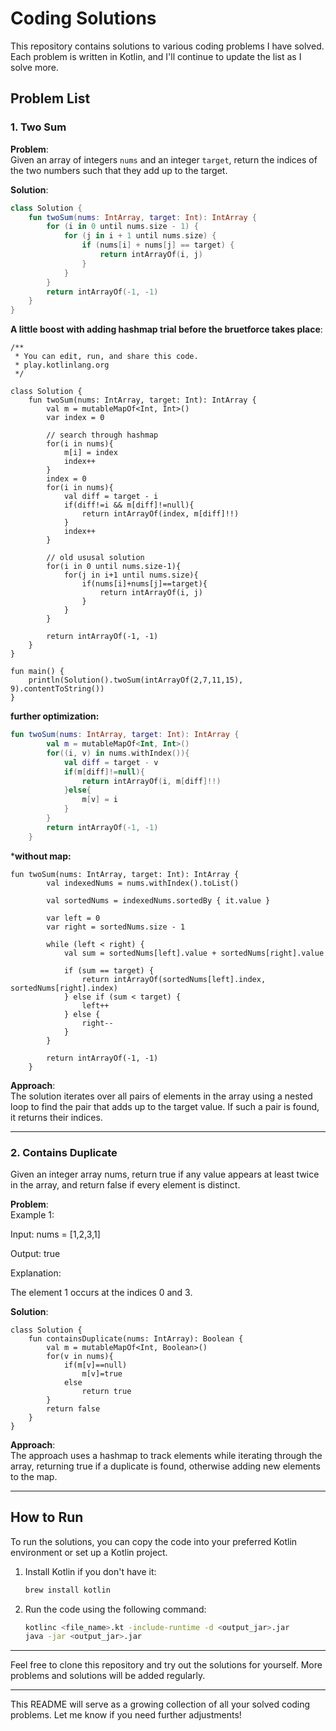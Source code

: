 # Coding Solutions

This repository contains solutions to various coding problems I have solved. Each problem is written in Kotlin, and I'll continue to update the list as I solve more.

## Problem List

### 1. Two Sum

**Problem**:  
Given an array of integers `nums` and an integer `target`, return the indices of the two numbers such that they add up to the target.

**Solution**:
```kotlin
class Solution {
    fun twoSum(nums: IntArray, target: Int): IntArray {
        for (i in 0 until nums.size - 1) {
            for (j in i + 1 until nums.size) {
                if (nums[i] + nums[j] == target) {
                    return intArrayOf(i, j)
                }
            }
        }
        return intArrayOf(-1, -1)
    }
}
```

**A little boost with adding hashmap trial before the bruetforce takes place**:

```
/**
 * You can edit, run, and share this code.
 * play.kotlinlang.org
 */

class Solution {
    fun twoSum(nums: IntArray, target: Int): IntArray {
        val m = mutableMapOf<Int, Int>()
        var index = 0

        // search through hashmap
        for(i in nums){
            m[i] = index
            index++
        }
        index = 0
        for(i in nums){
            val diff = target - i
            if(diff!=i && m[diff]!=null){
                return intArrayOf(index, m[diff]!!)
            }
            index++
        }

        // old ususal solution
        for(i in 0 until nums.size-1){
            for(j in i+1 until nums.size){
                if(nums[i]+nums[j]==target){
                    return intArrayOf(i, j)
                }
            }
        }
        
        return intArrayOf(-1, -1)
    }
}

fun main() {
    println(Solution().twoSum(intArrayOf(2,7,11,15), 9).contentToString())
}
```
**further optimization:**
```kt
fun twoSum(nums: IntArray, target: Int): IntArray {
        val m = mutableMapOf<Int, Int>()
        for((i, v) in nums.withIndex()){
            val diff = target - v
            if(m[diff]!=null){
                return intArrayOf(i, m[diff]!!)
            }else{
                m[v] = i
            }
        }        
        return intArrayOf(-1, -1)
    }
```

***without map:**
```
fun twoSum(nums: IntArray, target: Int): IntArray {
        val indexedNums = nums.withIndex().toList()
    
        val sortedNums = indexedNums.sortedBy { it.value }

        var left = 0
        var right = sortedNums.size - 1

        while (left < right) {
            val sum = sortedNums[left].value + sortedNums[right].value

            if (sum == target) {
                return intArrayOf(sortedNums[left].index, sortedNums[right].index)
            } else if (sum < target) {
                left++
            } else {
                right--
            }
        }

        return intArrayOf(-1, -1)
    }
```

**Approach**:  
The solution iterates over all pairs of elements in the array using a nested loop to find the pair that adds up to the target value. If such a pair is found, it returns their indices.

---

### 2. Contains Duplicate
Given an integer array nums, return true if any value appears at least twice in the array, and return false if every element is distinct.

**Problem**:  
Example 1:

Input: nums = [1,2,3,1]

Output: true

Explanation:

The element 1 occurs at the indices 0 and 3.

**Solution**:  
```
class Solution {
    fun containsDuplicate(nums: IntArray): Boolean {
        val m = mutableMapOf<Int, Boolean>()
        for(v in nums){
            if(m[v]==null)
            	m[v]=true
            else
            	return true
        }
        return false
    }
}
```

**Approach**:  
The approach uses a hashmap to track elements while iterating through the array, returning true if a duplicate is found, otherwise adding new elements to the map.

---

## How to Run

To run the solutions, you can copy the code into your preferred Kotlin environment or set up a Kotlin project.

1. Install Kotlin if you don't have it:
    ```bash
    brew install kotlin
    ```

2. Run the code using the following command:
    ```bash
    kotlinc <file_name>.kt -include-runtime -d <output_jar>.jar
    java -jar <output_jar>.jar
    ```

---

Feel free to clone this repository and try out the solutions for yourself. More problems and solutions will be added regularly.

---

This README will serve as a growing collection of all your solved coding problems. Let me know if you need further adjustments!
